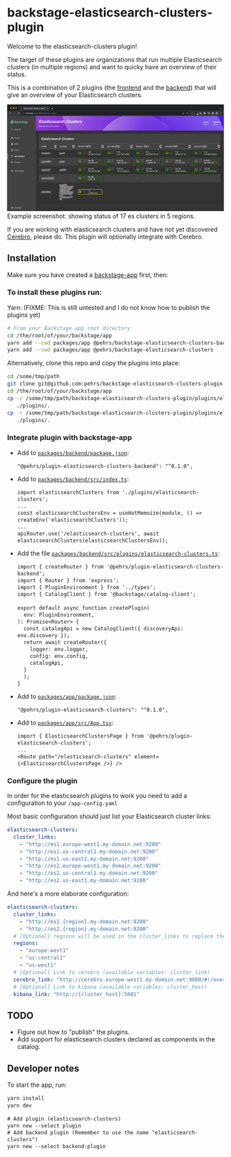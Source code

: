 # backstage-elasticsearch-clusters-plugin

Welcome to the elasticsearch-clusters plugin!

The target of these plugins are organizations that run multiple Elasticsearch clusters (in multiple regions) and want to quicky have an overview of their status.

This is a combination of 2 plugins (the [frontend](./plugins/elasticsearch-clusters/README.md) and the [backend](./plugins/elasticsearch-clusters-backend/README.md)) that will give an overview of your Elasticsearch clusters.

![elasticsearch-clusters plugin screenshot](screenshot.png "Screenshot")
Example screenshot: showing status of 17 es clusters in 5 regions.

If you are working with elasticsearch clusters and have not yet discovered [Cerebro](https://github.com/lmenezes/cerebro), please do. 
This plugin will optionally integrate with Cerebro.

## Installation

Make sure you have created a [backstage-app](https://backstage.io/docs/getting-started/#create-your-backstage-app) first, then:

### To install these plugins run:

   Yarn: (FIXME: This is still untested and I do not know how to publish the plugins yet)
   
   ```bash
   # From your Backstage app root directory
   cd /the/root/of/your/backstage/app
   yarn add --cwd packages/app @pehrs/backstage-elasticsearch-clusters-backend
   yarn add --cwd packages/app @pehrs/backstage-elasticsearch-clusters
   ```
   
   Alternatively, clone this repo and copy the plugins into place:
   ```bash
   cd /some/tmp/path
   git clone git@github.com:pehrs/backstage-elasticsearch-clusters-plugin.git
   cd /the/root/of/your/backstage/app
   cp -r /some/tmp/path/backstage-elasticsearch-clusters-plugin/plugins/elasticsearch-clusters \
      ./plugins/.
   cp -r /some/tmp/path/backstage-elasticsearch-clusters-plugin/plugins/elasticsearch-clusters-backend \
      ./plugins/.
   ```

### Integrate plugin with backstage-app

   *  Add to [`packages/backend/package.json`](packages/backend/package.json):

      ```tsx
	  "@pehrs/plugin-elasticsearch-clusters-backend": "^0.1.0",
      ```

   *  Add to [`packages/backend/src/index.ts`](packages/backend/src/index.ts):

      ```tsx
	  import elasticsearchClusters from './plugins/elasticsearch-clusters';
	  ...
	  const elasticsearchClustersEnv = useHotMemoize(module, () => createEnv('elasticsearchClusters'));
	  ...
	  apiRouter.use('/elasticsearch-clusters', await elasticsearchClusters(elasticsearchClustersEnv));
      ```

   *  Add the file [`packages/backend/src/plugins/elasticsearch-clusters.ts`](packages/backend/src/plugins/elasticsearch-clusters.ts):
      ```tsx
	  import { createRouter } from '@pehrs/plugin-elasticsearch-clusters-backend';
	  import { Router } from 'express';
	  import { PluginEnvironment } from '../types';
	  import { CatalogClient } from '@backstage/catalog-client';

	  export default async function createPlugin(
		env: PluginEnvironment,
	  ): Promise<Router> {
		const catalogApi = new CatalogClient({ discoveryApi: env.discovery });
		return await createRouter({
		  logger: env.logger,
		  config: env.config,
		  catalogApi,
		}
		);
	  }
	  ```

   *  Add to [`packages/app/package.json`](packages/app/package.json):

      ```tsx
      "@pehrs/plugin-elasticsearch-clusters": "^0.1.0",
      ```

   *  Add to [`packages/app/src/App.tsx`](packages/app/src/App.tsx):

      ```tsx
	  import { ElasticsearchClustersPage } from '@pehrs/plugin-elasticsearch-clusters';
	  ...
	  <Route path="/elasticsearch-clusters" element={<ElasticsearchClustersPage />} />
      ```


### Configure the plugin

   In order for the elasticsearch plugins to work you need to add a configuration to your `/app-config.yaml`
   
   Most basic configuration should just list your Elasticsearch cluster links:
   ```yaml
   elasticsearch-clusters:
     cluster_links:
       - "http://es1.europe-west1.my-domain.net:9200"
       - "http://es1.us-central1.my-domain.net:9200"
       - "http://es1.us-east1.my-domain.net:9200"
       - "http://es2.europe-west1.my-domain.net:9200"
       - "http://es2.us-central1.my-domain.net:9200"
       - "http://es2.us-east1.my-domain.net:9200"
   ```
   
   And here's a more elaborate configuration:
   
   ```yaml
   elasticsearch-clusters:
     cluster_links:
       - "http://es1.{region}.my-domain.net:9200"
       - "http://es2.{region}.my-domain.net:9200"
     # [Optional] regions will be used in the cluster_links to replace the {region} value
     regions:
       - "europe-west1"
       - "us-central1"
       - "us-west1"
     # [Optional] Link to cerebro (available variables: cluster_link)
     cerebro_link: "http://cerebro.europe-west1.my-domain.net:9000/#!/overview?host={cluster_link}"
     # [Optional] Link to kibana (available variables: cluster_host)
     kibana_link: "http://{cluster_host}:5601"
   ```

## TODO

- Figure out how to "publish" the plugins.
- Add support for elasticsearch clusters declared as components in the catalog.



## Developer notes

To start the app, run:

```sh
yarn install
yarn dev
```

```
# Add plugin (elasticsearch-clusters)
yarn new --select plugin
# Add backend plugin (Remember to use the name "elasticsearch-clusters")
yarn new --select backend-plugin

```
